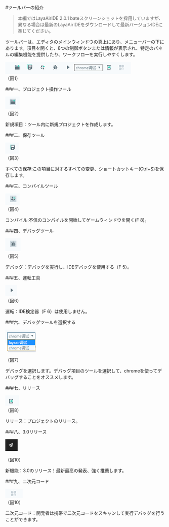 #ツールバーの紹介

>本編ではLayaAirIDE 2.0.1 bateスクリーンショットを採用していますが、異なる場合は最新のLayaAirIDEをダウンロードして最新バージョンIDEに準じてください。

ツールバーは、エディタのメインウィンドウの真上にあり、メニューバーの下にあります。項目を開くと、8つの制御ボタンまたは情報が表示され、特定のパネルの編集機能を提供したり、ワークフローを実行しやすくします。

​![blob.png](img/1.png)<br/>
（図1）



 



###一、プロジェクト操作ツール

​![图片1.png](img/2.png)<br/>
（図2）



新規項目：ツール内に新規プロジェクトを作成します。



 



###二、保存ツール

​![图片1.png](img/3.png)<br/>
（図3）

すべての保存:この項目に対するすべての変更、ショートカットキー(Ctrl+S)を保存します。



 



###三、コンパイルツール

​![图片1.png](img/4.png)<br/>
（図4）

コンパイル:不信のコンパイルを開始してゲームウィンドウを開く(F 8)。



 



###四、デバッグツール

​![图片1.png](img/5.png)<br/>
（図5）

デバッグ：デバッグを実行し、IDEデバッグを使用する（F 5）。



 



###五、運転工具

​![图片1.png](img/6.png)<br/>
（図6）

運転：IDE検定器（F 6）は使用しません。



 



###六、デバッグツールを選択する



  ![图片1.png](img/7.png)<br/>

（図7）

デバッグを選択します。デバッグ項目のツールを選択して、chromeを使ってデバッグすることをオススメします。



 



###七、リリース

​![图片1.png](img/8.png)<br/>
（図8）



リリース：プロジェクトのリリース。

###八、3.0リリース

​![图片1.png](img/10.png)<br/>

（図10）

新機能：3.0のリリース！最新最高の発表、強く推薦します。

###九、二次元コード







  ![图片1.png](img/9.png)<br/>
（図10）



二次元コード：開発者は携帯で二次元コードをスキャンして実行デバッグを行うことができます。